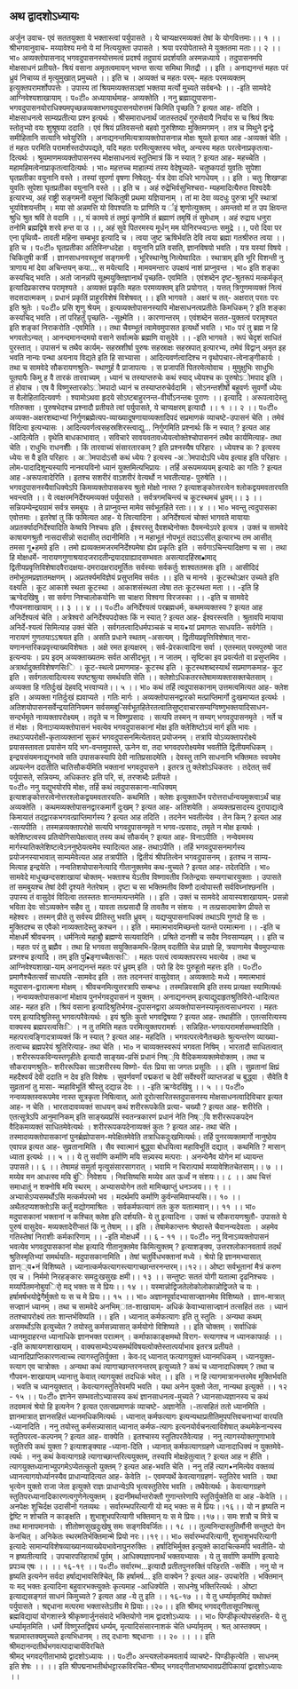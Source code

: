 ## अथ द्वादशोऽध्यायः
अर्जुन उवाच-
एवं सततयुक्ता ये भक्तास्त्वां पर्युपासते ।
ये चाप्यक्षरमव्यक्तं तेषां के योगवित्तमाः।। १ ।।
श्रीभगवानुवाच-
मय्यावेश्य मनो ये मां नित्ययुक्ता उपासते ।
श्रया परयोपेतास्ते मे युक्ततमा मताः।। २ ।। 
भा० अव्यक्तोपासनाद् भगवदुपासनस्योत्तमत्वं प्रदर्श्य तदुपायं प्रदर्शयति अस्मन्नध्याये । तदुपासनमपि मोक्षसाधनं प्रतीयते-
श्रियं वसाना अमृतत्वमायन् 
भवन्त सत्या समिथा मितद्रौ ।। इति ।
अनाद्यनन्तं महतः परं ध्रुवं 
      निचाय्य तं मृत्युमुखात् प्रमुच्यते ।। इति च ।
अव्यक्तं च महतः परम्-
महतः परमव्यक्तम् इत्युक्तपरामर्शोपपत्तेः ।
उपास्य तां श्रियमव्यक्तसञ्ज्ञां 
भक्तया मर्त्यो मुच्यते सर्वबन्धैः ।।
-इति सामवेदे आग्निवेश्यशाखायाम् ।
प०टी० अध्यायार्थमाह- अव्यक्तेति । ननु ब्रह्माद्युपासना-भगवदुपासनयोराधिक्यमपृच्छन्नव्यक्तभगवदुपासनयोरुत्तमं किमिति पृच्छति ? इत्यत आह- तदिति । मोक्षसाधनत्वे साम्यप्रतीत्या प्रश्न इत्यर्थः । श्रीसमाराधनार्थं जातस्तदर्थं गुरुसेवायै निर्याय स च श्रियं श्रियः स्तोतृभ्यो वयः शुश्रूषया ददाति । एवं श्रियं प्रतिवसन्तो बहवो गुरुशिष्याः मुक्तिमगमन् । तत्र च मिथुने द्वन्द्वे समीहितानि सत्यानि भवेयुरिति । अनाद्यनन्तमित्यत्राव्यक्तोपासनान्न मोक्षः श्रूयते इत्यत आह -अव्यक्तं चेति । तं महतः परमिति परामर्शस्तदोपपद्यते, यदि महतः परमित्युक्तस्य भवेत्, अन्यस्य महतः परत्वेनाप्रकृतत्वा-दित्यर्थः । श्रूयमाणमव्यक्तोपासनस्य मोक्षसाधनत्वं स्तुतिमात्रं किं न स्यात् ? इत्यत आह- महच्चेति । महामहिमत्वेनाप्राकृतत्वादित्यर्थः । 
भा० महत्तच्च माहात्म्यं तस्य वेदेषूच्यते-
चतुष्कपर्दा युवतिः सुपेशा 
घृतप्रतीका वयुनानि वस्ते ।
तस्यां सुपर्णा वृषणा निषेदतु-
र्यत्र देवा दधिरे भागधेयम् ।। इति ।
चतुः शिखण्डा युवतिः सुपेशा 
घृतप्रतीका वयुनानि वस्ते ।। इति च ।
अहं रुद्रेभिर्वसुभिश्चरा-
म्यहमादित्यैरुत विश्वदेवैः इत्यारभ्य, 
अहं राष्ट्री सङ्गमनी वसूनां 
चिकितुषी प्रथमा यज्ञियानाम् ।
तां मा देवा व्यदधुः पुरुत्रा 
भूरि स्थात्रां भूर्यावेशयन्तीम् ।
मया सो अन्नमत्ति यो विपश्यति 
यः प्राणिति य र्इं शृणोत्युक्तम् ।
अमन्तवो मां त उप क्षियन्त 
श्रुधि श्रुत श्रविं ते वदामि ।।,
यं कामये तं तमुग्रं कृणोमि 
तं ब्रह्माणं तमृषिं तं सुमेधाम् ।
अहं रुद्राय धनुरा तनोमि 
ब्रह्मद्विषे शरवे हन्त वा उ ।।,
अहं सुवे पितरमस्य मूर्धन् 
मम योनिरप्स्वऽन्तः समुद्रे ।।,
परो दिवा पर एना पृथिव्यै-
तावती महिना सम्बभूव इत्यादि च ।
त्वया जुष्ट ऋषिर्भवति देवि 
त्वया ब्रह्मा गतश्रीरुत त्वया ।। इति च । 
प०टी० घृतप्रतीका अतिस्निग्धदेहा । वयुनानि प्रति वसति, ज्ञानविषयो भवति । यत्र यस्यां विषये । चिकितुषी कर्त्री । ज्ञानसाधनवस्तूनां सङ्गमनी । भूरिस्थानेषु नित्येष्वादितः । स्थात्राम् इति भूरि विशन्ती नु त्राणाय मां देवा अचिन्तयन् कया... स मयेत्यादि । मामवमन्तारः उपक्षयं नाशं प्राप्नुवन्त । 
भा० इति शङ्का कस्यचिद् भवति । अतो जानन्नपि सूक्ष्मयुक्तिज्ञानार्थं पृच्छति- एवमिति । एवंशब्देन दृष्ट-श्रुतरूपं मत्कर्मकृत् इत्यादिप्रकारश्च परामृश्यते । अव्यक्तं प्रकृतिः महतः परमव्यक्तम् इति प्रयोगात् ।
यत्तत् त्रिगुणमव्यक्तं नित्यं सदसदात्मकम् ।
प्रधानं प्रकृतिं प्राहुरविशेषं विशेषवत् ।। 
इति भागवते ।
अक्षरं च तत्- अक्षरात् परतः परः इति श्रुतेः ।
प०टी० प्रसि शृणु श्रेयम् । इत्यव्यक्तोपासनस्यापि मोक्षसाधनत्वप्रतीतेः किमधिकम् ? इति शङ्का कस्यचिद् भवति । 
तां परिहर्तुं पृच्छति- -सूक्ष्मेति ।। कारणान्तरम् । एवंशब्देन सतत-युक्तत्वं परामृश्यत इति शङ्कां निराकरोति -एवमिति ।। तथा चैवम्भूतं त्वामेवमुपासत इत्यर्थो भवति ।
भा० परं तु ब्रह्म न हि भगवतोऽन्यत् ।
आनन्दमानन्दमयो वसाने 
सर्वात्मके ब्रह्मणि वासुदेवे ।। 
-इति भागवते ।
रूपं चेदृशं साधितं पुरस्तात् । उपासनं च तथैव कार्यम्-
सहस्रशीर्षा पुरुषः सहस्राक्षः सहस्रपात् इत्यारभ्य, 
तमेवं विद्वान् अमृत इह भवति 
नान्यः पन्था अयनाय विद्यते 
इति हि साभ्यासा । आदित्यवर्णत्वादिश्च न वृथोपचार-त्वेनाङ्गीकार्यः । तथा च सामवेदे सौकरायणश्रुतिः-
स्थाणुर्ह वै प्राजापत्यः । स प्रजापतिं पितरमेत्योवाच ।  मुमुक्षुभिः साधुभिः पूतपापैः किमु ह वै तारकं तारवाच्यम् । ध्यानं च तस्याप्तरुचेः कथं स्याद् ध्येयश्च कः पुरुषोऽोमपाद इति । तं होवाच । एष वै विष्णुस्तारकोऽोमपादो ध्यानं च तस्याप्तरुचेर्वदामि । सोऽनन्तशीर्षो बहुवर्णः सुवर्णो ध्येयः स वैलोहितादित्यवर्णः । श्यामोऽथवा हृदये सोऽष्टबाहुरनन्त-वीर्योऽनन्तबः पुराणः ।। इत्यादि । 
अरूपत्वादेस्तु गतिरुक्ता । पुरुषभेदश्च प्रश्नादौ प्रतीयते त्वां पर्युपासते, ये चाप्यक्षरम् इत्यादौ ।। १ ।। २ ।।
प०टी० अव्यक्त-अक्षरशब्दाभ्यां निर्गुणब्रह्मेत्यप-व्याख्यादूषणायाव्यक्तादिपदं सप्रमाणकं व्याचष्टे-उपासनं चेति । तमेवं विदित्वा इत्यभ्यासः । आदित्यवर्णत्वसहस्रशिरस्त्वाद्यु... निर्गुणमिति प्रश्नार्थः किं न स्यात् ? इत्यत आह -आदित्येति । वृथेति बाधकाभावात् । सविचारे सावयवतावध्येयत्वोक्तेश्चोपासननं तथैव कार्यमित्याह- तथा चेति । राधुभिः राधनशीैः । किं तारवाच्यं संसारतारकम् ? इति प्रश्नस्यैष परिहारः । ध्येयश्च कः ? इत्यस्य ध्येयः स वै इति परिहारः । अोमपादोऽसौ कथं ध्येयः ? इत्यस्य -अोमपादोऽपि ध्येय इत्याह इति परिहारः ।लोम-पादादिशून्यस्यापि नानवयविनो ध्यानं युक्तमित्यभिप्रायः । तर्हि अरूपमव्ययम् इत्यादेः का गतिः ? इत्यत आह -अरूपत्वादेरिति ।  इतश्च सशरीरं वाऽशरीरं वेत्यर्थो न भवतीत्याह- पुरुषेति ।। भगवदुपासनस्यैवाधिक्येऽपि किमव्यक्तोपासकस्य श्रुतो मोक्षो नास्त ? इत्याशङ्कोत्तरत्वेन श्लोकद्वयमवतारयति भवन्त्वति ।। 
ये त्वक्षरमनिर्देश्यमव्यक्तं पर्युपासते ।
सर्वत्रगमचिन्त्यं च कूटस्थमचं ध्रुवम्।। ३ ।।
सन्नियम्येन्द्रयग्रामं सर्वत्र समबुयः ।
ते प्राप्नुवन्त मामेव सर्वभूतहिते रताः।। ४ ।। 
भा० भवन्तु त्वदुपासका एवोत्तमाः । इतरेषां तु किं फमित्यत आह- ये त्वित्यादिना । अनिर्देश्यत्वं चोक्तं भागवते मायायाः अप्रतर्क्यादनिर्देश्यादिति केष्वपि निश्चयः इति । ईश्वरस्तु दैवशब्देनोक्तः दैवमन्येऽपरे इत्यत्र । उक्तं च सामवेदे काषायणश्रुतौ नासदासीन्नो सदासीत् तदानीमिति । न महाभूतं नोपभूतं तदाऽऽसीत् इत्यारभ्य तम आसीत् तमसा गू•हमग्रे इति । तमो ह्यव्यक्तमजरमनिर्देश्यमेषा ह्येव प्रकृतिः इति । सर्वगाऽचिन्त्यादिक्षणा च सा । तथा हि मोक्षधर्मे-
नारायणगुणाश्रयादजरादतीन्द्रयादग्राह्यादसम्भवतः असत्यादहिंस्रा•ामाद् द्वितीयप्रवृत्तिविशेषादवैरादक्षया-दमरादक्षरादमूर्तितः सर्वस्याः सर्वकर्तुः शाश्वततमसः इति ।
आसीदिदं तमोभूतमप्रज्ञातमक्षणम् ।
अप्रतर्क्यमविज्ञेयं प्रसुप्तमिव सर्वतः ।। 
इति च मानवे ।
कूटस्थोऽक्षर उच्यते इति वक्ष्यति । कूट आकाशे स्थता कूटस्था ।
आकाशसंस्थता त्वेषा ततः कूटस्थता मता ।। 
-इति हि ऋग्वेदखिेषु ।
सा सर्वगा निश्चालोकयोनिः 
सा चाक्षरा विश्वगा विरजस्का ।।
-इति च सामवेदे गौपवनशाखायाम् ।। ३ ।। ४ ।।
प०टी० अनिर्देश्यत्वं परब्रह्मधर्मः, कथमव्यक्तस्य ? इत्यत आह अनिर्देश्यत्वं चेति । अत्रेश्वरो अनिर्देश्यपदोक्तः किं न 
स्यात् ? इत्यत आह- ईश्वरस्त्वति । श्रुतावपि मायाया अनिर्दे-श्यत्वं सिमित्याह उक्तं चेति । सर्वगतत्वादिधर्मपञ्चकं च माय•यां प्रमाणतः साधयति- सर्वगेति । नारायणं गुणतयाऽऽश्रयत इति । असति प्रधाने स्थतम् -असत्यम् । द्वितीयप्रवृत्तिविशेषात् नारा-यणानन्तरिकप्रवृत्त्याख्यविशेषतः । अक्षे रमत इत्यक्षरम् । सर्व-प्रेरकत्वादिना सर्वा । एतस्मात् परमपुरुषो जात इत्यन्वयः । प्रय इदम् अव्यक्ताख्यतमः सर्वत आसीदभूत् । न जातम् । सृष्टिका इव प्रवर्त्यतो वा प्रसुप्तमिव । अत्रार्थादुक्तविशेषणसिःि । कूट-स्थत्वे प्रमाणमाह- कूटस्थ इति । कूटस्थशब्दस्यार्थं सप्रमाणकमाह- कूट इति । सर्वगतत्वादित्यस्य स्पष्टश्रुत्या समर्थयति सेति ।।
क्लेशोऽधिकतरस्तेषामव्यक्तासक्तचेतसाम् ।
अव्यक्ता हि गतिर्दुःखं देहवदि् भरवाप्यते।। ५ ।। 
भा० कथं तर्हि त्वदुपासकानाम् उत्तमत्वमित्यत आह- क्लेश इति । अव्यक्ता गतिर्दुःखं ह्यवाप्यते । गतिः मार्गः । अव्यक्तोपासनद्वारको मत्प्राप्तिमार्गो दुःखमाप्यत इत्यर्थः । अतिशयोपासनसर्वेन्द्रयातिनियमन सर्वसमबु-िसर्वभूतहितेरतत्वातिसुष्ट्वाचारसम्यग्विष्णुभक्तयादिसाधन-सन्दर्भमृते नाव्यक्तापरोक्ष्यम् । तदृते च न विष्णुप्रसादः । सत्यपि तस्मन् न सम्यग् भगवदुपासनमृते । नर्ते च तं 
मोक्षः । विनाऽप्यव्यक्तोपासनं भवत्येव भगवदुपासकानां मोक्ष इति क्लेशिष्टोऽयं मार्ग इति भावः । तथाऽप्यपरोक्षी-कृताव्यक्तानां सुकरं भगवदुपासनमित्येतावत् प्रयोजनम् । तत्रापि योऽव्यक्तापरोक्ष्ये प्रयासस्तावता प्रयासेन यदि भग-वन्तमुपास्ते, ऊनेन वा, तदा भगवदपरोक्ष्यमेव भवतीति द्वितीयमधिकम् । इन्द्रयसंयमनाद्यूनभावे सति उपासकस्यापि देवी नातिप्रसादमेति । देवस्तु तानि साधनानि भक्तिमतः स्वयमेव अप्रयत्नेन ददातीति चातिसौकर्यमिति भक्तानां भगवदुपासने । इतरत्र तु क्लेशोऽधिकतरः । तदेतत् सर्वं पर्युपासते, सन्नियम्य, अधिकतरः इति परि, सं, तरप्शब्दैः प्रतीयते ।  
प०टी० ननु यद्युभयोरपि मोक्षः, तर्हि कथं त्वदुपासकाना-माधिक्यम् इत्याशङ्कोत्तरत्वेनोत्तरश्लोकद्वयमवतारयति- कथमिति । क्लेशः इत्युक्तार्धेन परोत्तरार्धान्वयमुक्त्वाऽर्थं चाह अव्यक्तेति । कथमव्यक्तोपासनद्वारकमार्गे दुःखम् ? इत्यत आह- अतिशयेति । अव्यक्तप्रसादस्य दुरापाद्यत्वे किमायातं तद्द्वारकभगवत्प्राप्तिमार्गस्य ? इत्यत आह तदिति । तदनेन भवतीत्येव । तेन किम् ? इत्यत आह -सत्यपीति । तस्मन्नव्यक्तापरोक्षे सत्यपि भगवदुपासनमृते न भगव-त्प्रसादः, तमृते न मोक्ष इत्यर्थः । क्लेशिष्टत्वस्य प्रतियोगिसापेक्षत्वात् तस्य कथं सौकर्यम् ? इत्यत आह- विनाऽपीति । नन्वेवमस्य मार्गस्यातिक्लेशिष्टत्वेऽननुष्ठेयत्वमेव स्यादित्यत आह- तथाऽपीति । तर्हि भगवदुपासनमार्गस्य प्रयोजनस्याभावात् साम्यमेवेत्यत आह तत्रापीति ।  द्वितीयं श्रीपतित्वेन भगवदुपासनम् । इतश्च न साम्य-मित्याह इन्द्रयेति । नन्वतिशयोपासनेत्यादि गीतानुक्तमेव कथ-मुच्यते ? इत्यत आह- तदेतदिति ।
भा० सामवेदे माधुच्छन्दसशाखायां चोक्तम्-
भक्ताश्च येऽतीव विष्णावतीव 
जितेन्द्रयाः सम्यगाचारयुक्ताः ।
उपासते तां समबुयश्च 
तेषां देवी दृश्यते नेतरेषाम् ।
दृष्टा च सा भक्तिमतीव विष्णौ 
दत्वोपास्तौ सर्वविघ्नांश्छनत्ति ।
उपास्य तं वासुदेवं विदित्वा 
ततस्ततः शान्तमत्यन्तमेति ।। इति ।
उक्तं च सामवेदे आयास्यशाखायाम्-
प्रसन्नो भविता देवः सोऽव्यक्तेन सहैव तु ।
यावता तत्प्रसादौ हि तावतैव न संशयः ।
न तत्प्रसादमात्रेण प्रीयते स महेश्वरः ।
तस्मन् प्रीते तु सर्वस्य प्रीतिस्तु भवति ध्रुवम् ।
यद्यप्युपासनाधिक्यं तथाऽपि गुणदो हि सः ।
मुक्तिदश्च स एवैको नाव्यक्तादेस्तु कश्चन ।। इति ।
ममात्मभावमिच्छन्तो यतन्ते परमात्मना ।।
-इति च मोक्षधर्मे श्रीवचनम् ।
धर्मनित्ये महाबौु ब्रह्मण्ये सत्यवादिनि ।
प्रश्रिते दानशीे च सदैव निवसाम्यहम् ।। इति च ।
महतः परं तु ब्रह्मैव । तथा हि भगवता सयुक्तिकमभि-हितम् वदतीति चेन्न प्राज्ञो हि, त्रयाणामेव चैवमुपन्यासः प्रश्नश्च इत्यादि । तम् इति पु•िङ्गाच्चैतत्सःि । महतः परत्वं त्वव्यक्तपरस्य भवत्येव । तथा च आग्निवेश्यशाखा-याम् अनाद्यनन्तं महतः परं ध्रुवम् इति । परो हि देवः पुरुहूतो महत्तः इति । 
प०टी० प्रमाणैश्चैतत्सर्वं साधयति -सामवेद इति ।  ततः तदनन्तरं वासुदेवात् । अव्यक्तादेः मध्ये । ममात्मभावं मदुपासन-द्वारात्मना मोक्षम् । श्रीवचनमित्युत्तरत्रापि सम्बन्धः । तस्मन्निवसामि इति तस्य प्रत्यक्षा स्यामित्यर्थः । नन्वव्यक्तोपासकानां मोक्षाय पुनर्भगवदुपासनं न युक्तम् । अनाद्यनन्तम् इत्याद्युदाहृतश्रुतिविरो-धादित्यत आह- महत इति । श्रियं वसाना इत्यादिश्रुतिर्भगव-दुपासनद्वारा अव्यक्तोपासनस्यामृतत्वसाधनपरा । महतः परम् इत्यादिश्रुतिस्तु भगवत्परैवेत्यर्थः । इयं श्रुतिः कुतो भगवद्विषया ? इत्यत आह- तथाहीति । एतत्सरित्यस्य वाक्यस्य ब्रह्मपरत्वसिःि । न तु तमिति महतः परमित्युक्तपरामर्शः । सन्निहित-भगवत्परामर्शसम्भवादिति । महत्परत्वङ्गिादत्राव्यक्तं किं न स्यात् ? इत्यत आह- महदिति । भगवत्परत्वेनैतच्छतेः श्रुत्यन्तरेण व्याख्या-तत्वाच्च ब्रह्मपरेयं श्रुतिरित्याह- तथा चेति ।
भा० न चाव्यक्तस्वरूपं भगवता निषिम् । भारतादौ साधितत्वात् । शरीररूपकविन्यस्तगृहीतेः इत्यादौ साङ्ख्य-प्रसिं प्रधानं निष््यि वैदिकमव्यक्तमेवोक्तम् । तथा च सौकरायणश्रुतिः-
शरीररूपिका साऽशरीरस्य विष्णो-
र्यतः प्रिया सा जगतः प्रसूतिः ।। इति ।
सुव्रतानां क्षिप्रं महदैश्वर्यं देवी ददाति न देव इति 
विशेषः ।
सुवर्णवर्णां पद्मकरां च देवीं 
सर्वेश्वरीं व्याप्तजडां च बुद्ध्वा ।
सैवेति वै सुव्रतानां तु मासा-
न्महाविभूतिं श्रीस्तु दद्यान्न देवः ।। 
-इति ऋग्वेदखिेषु ।। ५ ।।
प०टी० नन्वव्यक्तस्वरूपमेव नास्त सूत्रकृता निषित्वात्, अतो दूरोत्सारितस्तदुपासनस्य मोक्षसाधनत्वादिविचार इत्यत आह- न चेति । भारतादावव्यक्तं साधयन् कथं शरीररूपकेति प्रत्या-
चख्यौ ? इत्यत आह- शरीरेति । एतत्सूत्रेऽपि आनुमानिकम् इति साङ्ख्यप्रसिं स्वतन्त्रकारणं प्रधानं नेति निष््यि शरीररूपकपदेन वैदिकमव्यक्तं साधितमेवेत्यर्थः ।  शरीररूपकपदेनाव्यक्तं कुतः ? इत्यत आह- तथा चेति । तस्मादव्यक्तोपासकानां पुनर्ब्रह्मोपासन-मपेक्षितमेवेति तत्राधिकदुःखमित्यर्थः। तर्हि पुनरव्यक्तमार्गो नानुष्ठेय एवापन्न इत्यत आह- सुव्रतानामिति । सैव स्वात्मानं बुद्ध्वा बोधयित्वा महाविभूतिं दद्यात् । कथमिति ? मासान् ध्याता 
इत्यर्थः ।। ५ ।। 
ये तु सर्वाणि कर्माणि मयि सन्न्यस्य मत्पराः ।
अनन्येनैव योगेन मां ध्यायन्त उपासते।। ६ ।।
तेषामहं समुर्ता मृत्युसंसारसागरात् ।
भवामि न चिरात्पार्थ मय्यावेशितचेतसाम्।। ७ ।।
मय्येव मन आधत्स्व मयि बुंि निवेशय ।
निवसिष्यसि मय्येव अत ऊर्ध्वं न संशयः।। ८ ।।
अथ चित्तं समाधातुं न शक्नोषि मयि स्थरम् ।
अभ्यासयोगेन ततो मामिच्छाप्तुं धनञ्जय।। ९ ।।
अभ्यासेऽप्यसमर्थोऽसि मत्कर्मपरमो भव ।
मदर्थमपि कर्माणि कुर्वन्समिवाप्स्यसि।। १० ।।
अथैतदप्यशक्तोऽसि कर्तुं मद्योगमाश्रितः ।
सर्वकर्मफत्यागं ततः कुरु यतात्मवान्।। ११ ।।
भा० मदुपासकानां भक्तानां न कश्चित् क्लेश इति दर्शयति- ये तु इत्यादिना । उक्तं च सौकरायणश्रुतौ-
उपासते ये पुरुषं वासुदेव-
मव्यक्तादेरीप्सतं किं नु तेषाम् ।। इति ।
तेषामेकान्तनः श्रेष्ठास्ते चैवानन्यदेवताः ।
अहमेव गतिस्तेषां निराशीः कर्मकारिणाम् ।।
-इति मोक्षधर्मे ।। ६ - ११ ।।
प०टी० ननु विनाऽव्यक्तोपासनं भवत्येव भगवदुपासकानां मोक्ष इत्यादि गीतानुक्तमेव किमित्युक्तम् ? इत्याशङ्क्य, उत्तरश्लोकानवतार्य तदर्थं श्रुतिस्मृतिभ्यां समर्थयति- मदुपासकानामिति । तेषां चतुर्विधभक्तानां मध्ये । 
श्रेयो हि ज्ञानमभ्यासात् ज्ञान््य•नं विशिष्यते ।
ध्यानात्कर्मफत्यागस्त्यागाच्छान्तरनन्तरम्।।१२।।
ओष्टा सर्वभूतानां मैत्रं करुण एव च ।
निर्ममो निरहङ्कारः समदुःखसुखः क्षमी।। १३ ।।
सन्तुष्टः सततं योगी यतात्मा दृढनिश्चयः ।
मय्यर्पितमनोबुयर्िो मद् भक्तः स मे प्रियः।। १४ ।।
यस्मान्नोद्विजतेलोकोलोकान्नोद्विजते च यः ।
हर्षामर्षभयोद्वेगैर्मुक्तो यः स च मे प्रियः।। १५ ।।
भा० अज्ञानपूर्वादभ्यासाज्ज्ञानमेव विशिष्यते । ज्ञान-मात्रात् सज्ज्ञानं ध्यानम् । तथा च सामवेदे अनभिम्ात-शाखायाम्-
अधिकं केवाभ्यासाज्ज्ञानं तत्सहितं ततः ।
ध्यानं ततश्चापरोक्ष्यं ततः शान्तर्भविष्यति ।। इति ।
ध्यानात् कर्मफत्यागः इति तु स्तुतिः । अन्यथा कथम् असमर्थोऽसि इत्युच्येत ? तयोस्तु कर्मसन्न्यासात् कर्मयोगो विशिष्यते ।। इति चोक्तम् ।
सर्वाधिकं ध्यानमुदाहरन्त 
ध्यानाधिके ज्ञानभक्त परात्मन् ।
कर्माफाकाङ्क्षमथो विराग-
स्त्यागश्च न ध्यानकाफार्हः ।। 
-इति काषायणशाखायाम् ।
वाक्यसाम्येऽप्यसमर्थविषयत्वोक्तेस्तात्पर्याभाव इतरत्र प्रतीयते । ध्यानादिप्राप्तिकारणत्वाच्च त्यागस्तुतिर्युक्ता । केव-ाद् ध्यानात् फत्यागयुक्तं ध्यानमधिकम् । ध्यानयुक्त-स्त्याग एव चात्रोक्तः । अन्यथा कथं त्यागाच्छान्तरनन्तरम् इत्युच्यते ? कथं च ध्यानादाधिक्यम् ? तथा च गौपवन-शाखायाम् ध्यानात्तु केवात् त्यागयुक्तं तदधिकं भवेत् ।। इति । न हि त्यागमात्रानन्तरमेव मुक्तिर्भवति । भवति च ध्यानयुक्तात् । केवत्यागस्तुतिरेवमपि भवति । यथा अनेन युक्तो जेता, नान्यथा इत्युक्ते ।। १२ - १५ ।।
प०टी० ज्ञानेन सम्भवतोऽभ्यासस्य कथं ज्ञानसाधनत्व-मुच्यते ? ध्यानसाध्यज्ञानस्य च कथं तदवमत्वं श्रेयो हि 
इत्यनेन ? इत्यत एतत्सप्रमाणकं व्याचष्टे- अज्ञानेति ।-तत्सहितं ततो ध्यानमिति । ज्ञानमात्रात् ज्ञानसहितं ध्यानमधिकमित्यर्थः । ध्यानात् कर्मफत्यागः इत्यन्यथाप्रतीतिमुपपत्तिवचनाभ्यां वारयति -ध्यानादिति । ननु तयोस्तु कर्मसन्न्यासात् ध्यानात् कर्मफ-त्यागः इत्यनयोर्वचनत्वाविशेषात् कथमेकेनान्यस्य स्तुतिपरत्व-कल्पनम् ? इत्यत आह- वाक्येति । इतश्चास्य स्तुतिपरतैवेत्याह । ननु त्यागस्योक्तगुणाभावे स्तुतिरपि कथं युक्ता ? इत्याशङ्क्याह -ध्याना-दिति । ध्यानात् कर्मफत्यागग्रहणे ध्यानादाधिक्यं न युक्तमेवे-त्यर्थः । ननु कथं केवत्यागग्रहे त्यागाच्छान्तरित्ययुक्तम्, तस्यापि मोक्षहेतुत्वात् ? इत्यत आह न हीति । त्यागयुक्तध्यानाभ्युपगमेऽप्येतत्कुतो युक्तम् ? इत्यत आह-भवति चेति । ननु तर्हि त्याग•नमित्येव वक्तव्यं ध्यानत्यागयोर्ध्यानस्यैव प्राधान्यादित्यत आह- केवेति ।- एवमप्यर्थे केवत्यागग्रहणं- स्तुतिरेव भवति । यथा भृत्येन युक्तो राजा जेता इत्युक्ते राज्ञः प्राधान्येऽपि भृत्यस्तुतिरेव भवति । तथैवेत्यर्थः । केवत्यागग्रहणे स्तुतिपरध्यानादिकारणत्वगुणेनेत्युक्तम् । इदानीमर्थान्तरोक्तौ गुणान्तरेणापि स्तुतिर्युक्तेति वा आह -केवेति ।। 
अनपेक्षः शुचिर्दक्ष उदासीनो गतव्यथः ।
सर्वारम्भपरित्यागी यो मद् भक्तः स मे प्रियः।।१६।।
यो न हृष्यति न द्वेष्टि न शोचति न काङ्क्षति ।
शुभाशुभपरित्यागी भक्तिमान् यः स मे प्रियः।।१७।।
समः शत्रौ च मित्रे च तथा मानापमानयोः ।
शीतोष्णसुखदुःखेषु समः सङ्गविवर्जितः।। १८ ।।
तुल्यनिन्दास्तुतिर्मौनी सन्तुष्टो येन केनचित् ।
अनिकेतः स्थरमतिर्भक्तिमान्मे प्रियो नरः।।१९।।
भा० सर्वारम्भपरित्यागी, शुभाशुभपरित्यागी इत्यादेः सामान्यविशेषव्याख्यानव्याख्येयभावेनापुनरुक्तिः । हर्षादिभिर्मुक्त इत्युक्ते कादाचित्कमपि भवतीति- यो न हृष्यतीत्यादि । उपचारपरिहारार्थं पूर्वम् । आधिक्यज्ञापनार्थं भक्तयभ्यासः । ये तु सर्वाणि कर्माणि इत्यादेः प्रपञ्च एषः ।। ।। १६-१९ ।।
प०टी० सर्वारम्भ...इत्यादौ प्रतीतपुनरुक्तिं परिहरति -सर्वेति । ननु यो न हृष्यति इत्यनेन सर्वदा हर्षाद्यभावसिश्चिेत्, किं हर्षामर्ष... इति वाक्येन ? इत्यत आह- उपचारेति ।  भक्तिमान् यः मद् भक्तः इत्यादिना बहुवारभक्त्युक्तेः कृत्यमाह -आधिक्येति । साधनेषु भक्तिरित्यर्थः । ओष्टा इत्याद्यसङ्गतं साधनं किमुच्यते ? इत्यत आह -ये तु इति ।। १६-१७ ।। 
ये तु धर्म्यामृतमिदं यथोक्तं पर्युपासते ।
श्रद्दधाना मत्परमा भक्तास्तेऽतीव मे प्रियाः।।२०।।
इति श्रीमद् भगवद्गीतासूपनिषत्सु ब्रह्मविद्यायां योगशास्त्रे श्रीकृष्णार्जुनसंवादे भक्तियोगो नाम द्वादशोऽध्यायः ।। 
भा० पिण्डीकृत्योपसंहरति- ये तु धर्म्यामृतमिति । धर्मो विष्णुस्तद्विषयं धर्म्यम्, मृत्यादिसंसारनाशकं चेति धर्म्यामृतम् । श्रत् आस्तक्यम् । श्रन्नामास्तक्यमुच्यते इत्यभिधानम् । तद् दधानाः श्रद्दधानाः ।। २० ।।
।। इति श्रीमदानन्दतीर्थभगवत्पादाचार्यविरचिते  
श्रीमद् भगवद्गीताभाष्ये द्वादशोऽध्यायः ।।
प०टी० अन्त्यश्लोकमवतार्य व्याचष्टे- पिण्डीकृत्येति । साधनम् इति शेषः ।। 
।। इति श्रीपद्मनाभतीर्थभट्टारकविरचित-श्रीमद् भगवद्गीताभाष्यभावप्रदीपिकायां द्वादशोऽध्यायः ।। 